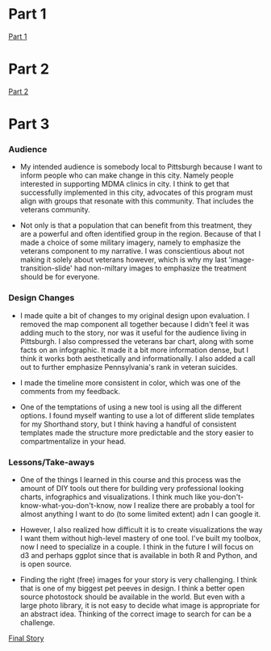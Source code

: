 # Part 1
[Part 1](https://wilson-mui.github.io/viz-portfolio/final_project_Wilson_Mui)

# Part 2
[Part 2](https://wilson-mui.github.io/project/Phase2)

# Part 3
### Audience
* My intended audience is somebody local to Pittsburgh because I want to inform people who can make change in this city. Namely people interested in supporting MDMA clinics in city. I think to get that successfully implemented in this city, advocates of this program must align with groups that resonate with this community. That includes the veterans community.

* Not only is that a population that can benefit from this treatment, they are a powerful and often identified group in the region. Because of that I made a choice of some military imagery, namely to emphasize the veterans component to my narrative. I was conscientious about not making it solely about veterans however, which is why my last 'image-transition-slide' had non-miltary images to emphasize the treatment should be for everyone.

### Design Changes
* I made quite a bit of changes to my original design upon evaluation. I removed the map component all together because I didn't feel it was adding much to the story, nor was it useful for the audience living in Pittsburgh. I also compressed the veterans bar chart, along with some facts on an infographic. It made it a bit more information dense, but I think it works both aesthetically and informationally. I also added a call out to further emphasize Pennsylvania's rank in veteran suicides.

* I made the timeline more consistent in color, which was one of the comments from my feedback.

* One of the temptations of using a new tool is using all the different options. I found myself wanting to use a lot of different slide templates for my Shorthand story, but I think having a handful of consistent templates made the structure more predictable and the story easier to compartmentalize in your head.

### Lessons/Take-aways
* One of the things I learned in this course and this process was the amount of DIY tools out there for building very professional looking charts, infographics and visualizations. I think much like you-don't-know-what-you-don't-know, now I realize there are probably a tool for almost anything I want to do (to some limited extent) adn I can google it.

* However, I also realized how difficult it is to create visualizations the way I want them without high-level mastery of one tool. I've built my toolbox, now I need to specialize in a couple. I think in the future I will focus on d3 and perhaps ggplot since that is available in both R and Python, and is open source.

* Finding the right (free) images for your story is very challenging. I think that is one of my biggest pet peeves in design. I think a better open source photostock should be available in the world. But even with a large photo library, it is not easy to decide what image is appropriate for an abstract idea. Thinking of the correct image to search for can be a challenge.

[Final Story](https://carnegiemellon.shorthandstories.com/wilsonmui/index.html)
